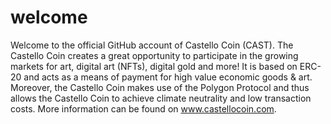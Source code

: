 # welcome
Welcome to the official GitHub account of Castello Coin (CAST).
The Castello Coin creates a great opportunity to participate in the growing markets for art, digital art (NFTs), digital gold and more! 
It is based on ERC-20 and acts as a means of payment for high value economic goods & art. Moreover, the Castello Coin makes use of the Polygon Protocol and thus allows the Castello Coin to achieve climate neutrality and low transaction costs.
More information can be found on www.castellocoin.com.
